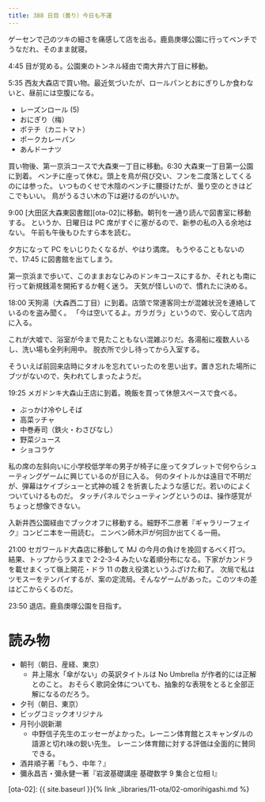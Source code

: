 ```yaml
---
title: 388 日目（曇り）今日も不運
---
```


ゲーセンで己のツキの細さを痛感して店を出る。鹿島庚塚公園に行ってベンチでうなだれ、そのまま就寝。

4:45 目が覚める。公園東のトンネル経由で南大井六丁目に移動。

5:35 西友大森店で買い物。最近気づいたが、ロールパンとおにぎりしか食わないと、昼前には空腹になる。
* レーズンロール (5)
* おにぎり（梅）
* ポテチ（カニトマト）
* ポークカレーパン
* あんドーナツ

買い物後、第一京浜コースで大森東一丁目に移動。6:30 大森東一丁目第一公園に到着。
ベンチに座って休む。頭上を鳥が飛び交い、フンを二度落としてくるのには参った。
いつものくせで木陰のベンチに腰掛けたが、曇り空のときはどこでもいい。
鳥がうるさい木の下は避けるのがいいか。

9:00 [大田区大森東図書館][ota-02]に移動。朝刊を一通り読んで図書室に移動する。
というか、日曜日は PC 席がすぐに塞がるので、新参の私の入る余地はない。
午前も午後もひたすら本を読む。

夕方になって PC をいじりたくなるが、やはり満席。
もうやることもないので、17:45 に図書館を出てしまう。

第一京浜まで歩いて、このままおなじみのドンキコースにするか、それとも南に行って新規銭湯を開拓するか軽く迷う。
天気が怪しいので、慣れたに決める。

18:00 天狗湯（大森西二丁目）に到着。店頭で常連客同士が混雑状況を連絡しているのを盗み聞く。
「今は空いてるよ。ガラガラ」というので、安心して店内に入る。

これが大嘘で、浴室が今まで見たこともない混雑ぶりだ。各湯船に複数人いるし、洗い場も全列利用中。
脱衣所で少し待ってから入室する。

そういえば前回来店時にタオルを忘れていったのを思い出す。置き忘れた場所にブツがないので、失われてしまったようだ。

19:25 メガドンキ大森山王店に到着。晩飯を買って休憩スペースで食べる。
* ぶっかけ冷やしそば
* 高菜ッチャ
* 中巻寿司（鉄火・わさびなし）
* 野菜ジュース
* ショコラケ

私の席の左斜向いに小学校低学年の男子が椅子に座ってタブレットで何やらシューティングゲームに興じているのが目に入る。
何のタイトルかは遠目で不明だが、弾幕はケイブシューと式神の城 2 を折衷したような感じだ。若いのによくついていけるものだ。
タッチパネルでシューティングというのは、操作感覚がちょっと想像できない。

入新井西公園経由でブックオフに移動する。細野不二彦著『ギャラリーフェイク』コンビニ本を一冊読む。
ニンベン師木戸が何回か出てくる一冊。

21:00 セガワールド大森店に移動して MJ の今月の負けを挽回するべく打つ。
結果、トップからラスまで 2-2-3-4 みたいな着順分布になる。下家がカンドラを載せまくって嶺上開花・ドラ 11 の数え役満というふざけた和了。
次局で私はツモスーをテンパイするが、案の定流局。そんなゲームがあった。このツキの差はどこからくるのだ。

23:50 退店。鹿島庚塚公園を目指す。

# 読み物

* 朝刊（朝日、産経、東京）
  * 井上陽水「傘がない」の英訳タイトルは No Umbrella が作者的には正解とのこと。
    おそらく歌詞全体についても、抽象的な表現をとると全部正解になるのだろう。
* 夕刊（朝日、東京）
* ビッグコミックオリジナル
* 月刊小説新潮
  * 中野信子先生のエッセーがよかった。レーニン体育館とスキャンダルの語源と切れ味の鋭い先生。
    レーニン体育館に対する評価は全面的に賛同できる。
* 酒井順子著『もう、中年？』
* 彌永昌吉・彌永健一著『岩波基礎講座 基礎数学 9 集合と位相 I』

[ota-02]: {{ site.baseurl }}{% link _libraries/11-ota/02-omorihigashi.md %}
